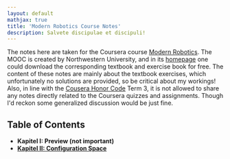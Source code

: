 ```yaml
---
layout: default
mathjax: true
title: 'Modern Robotics Course Notes'
description: Salvete discipulae et discipuli!
---
```

The notes here are taken for the Coursera course [Modern Robotics](https://www.coursera.org/specializations/modernrobotics). The MOOC is created by Northwestern University, and in its [homepage](http://hades.mech.northwestern.edu/index.php/Modern_Robotics) one could download the corresponding textbook and exercise book for free. The content of these notes are mainly about the textbook exercises, which unfortunately no solutions are provided, so be critical about my workings! Also, in line with the [Cousera Honor Code](https://learner.coursera.help/hc/en-us/articles/209818863-Coursera-Honor-Code) Term 3, it is not allowed to share any notes directly related to the Coursera quizzes and assignments. Though I'd reckon some generalized discussion would be just fine.


## **Table of Contents**

* **Kapitel I: Preview (not important)**
* [**Kapitel II: Configuration Space**](KapI.html)
